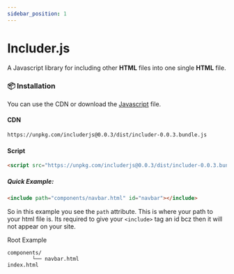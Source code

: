 ```yaml
---
sidebar_position: 1
---
```


# Includer.js

A Javascript library for including other **HTML** files into one single **HTML** file.

### 📦 Installation

You can use the CDN or download the [Javascript](https://cdn.hypll.org/services/programing/includerjs/includer.min.js) file.

#### CDN

```bash
https://unpkg.com/includerjs@0.0.3/dist/includer-0.0.3.bundle.js
```

#### Script

```html
<script src="https://unpkg.com/includerjs@0.0.3/dist/includer-0.0.3.bundle.js"></script>
```

##### Quick Example:

```html
<include path="components/navbar.html" id="navbar"></include>
```

So in this example you see the `path` attribute. This is where your path to your html file is. Its required to give your `<include>` tag an id bcz then it will not appear on your site.

Root Example

```shell
components/
        └── navbar.html
index.html
```

